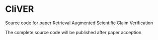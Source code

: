 # CliVER
Source code for paper Retrieval Augmented Scientific Claim Verification 

The complete source code will be published after paper acception.
